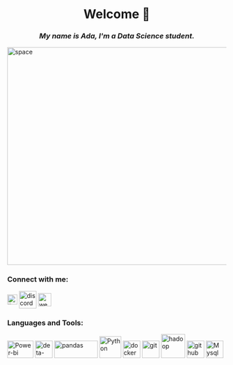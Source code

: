 
<h1 align="center">Welcome 👋</h1>
<h3 align="center"><em>My name is Ada, I'm a Data Science student.</em></h3>
<a href="https://imgbb.com/"><img src="https://i.ibb.co/zfjmBNn/space.gif" alt="space" width="1000" height="500"></a>

<h3 align="left">Connect with me:</h3>
<p align="left">
<a href="https://github.com/Adapa22" target="blank"><img align="center" src="https://i.ibb.co/sP14BDZ/lkd.png" alt="linkedIn" width="23" height="23"></a>  
<a href="https://discord.gg/9bX5cnSxvy" target="blank"><img align="center" src="https://i.ibb.co/C7FppWz/discord.png" alt="discord" width="40" height="40"></a>
<a href="https://github.com/Adapa22" target="blank"><img align="center" src="https://i.ibb.co/5xYkQ50/web.png" alt="web" width="30" height="30"></a>

  
  ### Languages and Tools:
<a href="https://powerbi.microsoft.com"><img src="https://i.ibb.co/HF04J5w/power-bi.png" alt="Power-bi" width="60" height="40"></a>
<a href="https://deta.space"><img src="https://i.ibb.co/NSwt4rV/deta-space.png" alt="deta-space" width="40" height="40"></a>
<a href="https://pandas.pydata.org"><img src="https://i.ibb.co/VMLxsSr/pandas.png" alt="pandas" width="100" height="40"></a>
<a href="https://www.python.org"><img src="https://i.ibb.co/28qmHj4/python.png" alt="Python" width="50" height="50"></a> 
<a href="https://www.docker.com"><img src="https://i.ibb.co/PWmjkzX/docker.png" alt="docker" width="40" height="40"></a>
<a href="https://git-scm.com"><img src="https://i.ibb.co/xfxgfZ0/git.png" alt="git" width="40" height="40"></a>
<a href="https://hadoop.apache.org"><img src="https://i.ibb.co/zXh0SZX/hadoop.png" alt="hadoop" width="55" height="55"></a>
<a href="https://github.com"><img src="https://i.ibb.co/n1FvNdz/github.png" alt="github" width="40" height="40"></a>
<a href="https://www.mysql.com"><img src="https://i.ibb.co/JKGQ1mf/mysql.png" alt="Mysql" width="40" height="40"></a>







<!--
**Adapa22/Adapa22** is a ✨ _special_ ✨ repository because its `README.md` (this file) appears on your GitHub profile.

Here are some ideas to get you started:

- 🔭 I’m currently working on ...
- 🌱 I’m currently learning ...
- 👯 I’m looking to collaborate on ...
- 🤔 I’m looking for help with ...
- 💬 Ask me about ...
- 📫 How to reach me: ...
- 😄 Pronouns: ...
- ⚡ Fun fact: ...
-->


